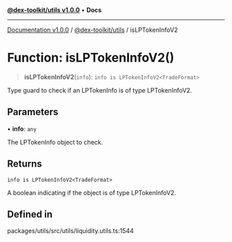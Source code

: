 [**@dex-toolkit/utils v1.0.0**](../README.md) • **Docs**

***

[Documentation v1.0.0](../../../packages.md) / [@dex-toolkit/utils](../README.md) / isLPTokenInfoV2

# Function: isLPTokenInfoV2()

> **isLPTokenInfoV2**(`info`): `info is LPTokenInfoV2<TradeFormat>`

Type guard to check if an LPTokenInfo is of type LPTokenInfoV2.

## Parameters

• **info**: `any`

The LPTokenInfo object to check.

## Returns

`info is LPTokenInfoV2<TradeFormat>`

A boolean indicating if the object is of type LPTokenInfoV2.

## Defined in

packages/utils/src/utils/liquidity.utils.ts:1544
